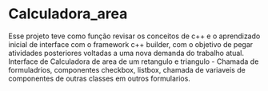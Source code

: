 # Calculadora_area
Esse projeto teve como função revisar os conceitos de c++ e o aprendizado inicial de interface com o framework c++ builder, com o objetivo de pegar atividades posteriores voltadas a uma nova demanda do trabalho atual. 
Interface de Calculadora de area de um retangulo e triangulo - Chamada de formuladrios, componentes checkbox, listbox, chamada de variaveis de componentes de outras classes em outros formularios.
